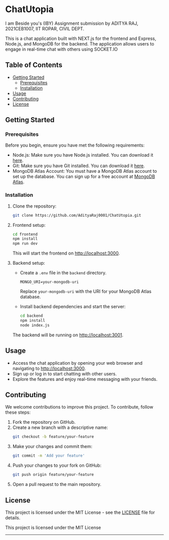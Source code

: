 # ChatUtopia

I am Beside you's (IBY) Assignment submission by ADITYA RAJ, 2021CEB1007, IIT ROPAR, CIVIL DEPT. 

This is a chat application built with NEXT.js for the frontend and Express, Node.js, and MongoDB for the backend. The application allows users to engage in real-time chat with others using SOCKET.IO

## Table of Contents

- [Getting Started](#getting-started)
  - [Prerequisites](#prerequisites)
  - [Installation](#installation)
- [Usage](#usage)
- [Contributing](#contributing)
- [License](#license)

## Getting Started

### Prerequisites

Before you begin, ensure you have met the following requirements:

- Node.js: Make sure you have Node.js installed. You can download it [here](https://nodejs.org/).
- Git: Make sure you have Git installed. You can download it [here](https://git-scm.com/).
- MongoDB Atlas Account: You must have a MongoDB Atlas account to set up the database. You can sign up for a free account at [MongoDB Atlas](https://www.mongodb.com/cloud/atlas).

### Installation

1. Clone the repository:

   ```bash
   git clone https://github.com/AdityaRaj0001/ChatUtopia.git
   ```

2. Frontend setup:

   ```bash
   cd frontend
   npm install
   npm run dev
   ```

   This will start the frontend on [http://localhost:3000](http://localhost:3000).

3. Backend setup:

   - Create a `.env` file in the `backend` directory.

     ```
     MONGO_URI=your-mongodb-uri
     ```

     Replace `your-mongodb-uri` with the URI for your MongoDB Atlas database.

   - Install backend dependencies and start the server:

     ```bash
     cd backend
     npm install
     node index.js
     ```

   The backend will be running on [http://localhost:3001](http://localhost:3001).

## Usage

- Access the chat application by opening your web browser and navigating to [http://localhost:3000](http://localhost:3000).
- Sign up or log in to start chatting with other users.
- Explore the features and enjoy real-time messaging with your friends.

## Contributing

We welcome contributions to improve this project. To contribute, follow these steps:

1. Fork the repository on GitHub.
2. Create a new branch with a descriptive name:
   ```bash
   git checkout -b feature/your-feature
   ```
3. Make your changes and commit them:
   ```bash
   git commit -m 'Add your feature'
   ```
4. Push your changes to your fork on GitHub:
   ```bash
   git push origin feature/your-feature
   ```
5. Open a pull request to the main repository.

## License

This project is licensed under the MIT License - see the [LICENSE](LICENSE) file for details.

This project is licensed under the MIT License

---
